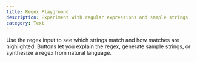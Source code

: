 ```yaml
---
title: Regex Playground
description: Experiment with regular expressions and sample strings
category: Text
---
```


Use the regex input to see which strings match and how matches are highlighted.
Buttons let you explain the regex, generate sample strings, or synthesize a regex from natural language.
